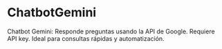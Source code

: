 # ChatbotGemini
Chatbot Gemini: Responde preguntas usando la API de Google. Requiere API key. Ideal para consultas rápidas y automatización. 
